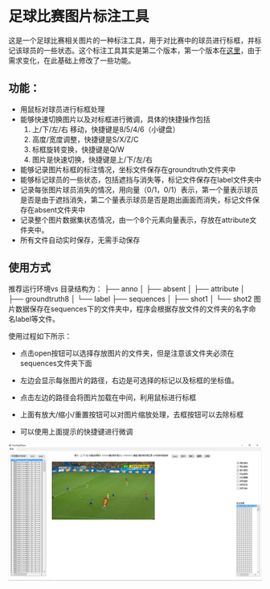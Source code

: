 # 足球比赛图片标注工具

这是一个足球比赛相关图片的一种标注工具，用于对比赛中的球员进行标框，并标记该球员的一些状态。这个标注工具其实是第二个版本，第一个版本在[这里](https://github.com/834810071/footballer-label-tool)，由于需求变化，在此基础上修改了一些功能。

## 功能：

- 用鼠标对球员进行标框处理
- 能够快速切换图片以及对标框进行微调，具体的快捷操作包括
	1. 上/下/左/右 移动，快捷键是8/5/4/6（小键盘）
	2. 高度/宽度调整，快捷键是S/X/Z/C
	3. 标框旋转变换，快捷键是Q/W
	4. 图片是快速切换，快捷键是上/下/左/右
- 能够记录图片标框的标注情况，坐标文件保存在groundtruth文件夹中
- 能够标记球员的一些状态，包括遮挡与消失等，标记文件保存在label文件夹中
- 记录每张图片球员消失的情况，用向量（0/1，0/1）表示，第一个量表示球员是否是由于遮挡消失，第二个量表示球员是否是跑出画面而消失，标记文件保存在absent文件夹中
- 记录整个图片数据集状态情况，由一个8个元素向量表示，存放在attribute文件夹中。
- 所有文件自动实时保存，无需手动保存

## 使用方式

推荐运行环境vs
目录结构为：
  ├── anno
  │   ├── absent
  │   ├── attribute
  │   ├── groundtruth8
  │   └── label
  ├── sequences
  │   ├── shot1
  │   └── shot2
图片数据保存在sequences下的文件夹中，程序会根据存放文件的文件夹的名字命名label等文件。

使用过程如下所示：

- 点击open按钮可以选择存放图片的文件夹，但是注意该文件夹必须在sequences文件夹下面

- 左边会显示每张图片的路径，右边是可选择的标记以及标框的坐标值。

- 点击左边的路径会将图片加载在中间，利用鼠标进行标框

- 上面有放大/缩小/重置按钮可以对图片缩放处理，去框按钮可以去除标框

- 可以使用上面提示的快捷键进行微调

![example](TFLabelTool/readme/example.png)



